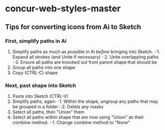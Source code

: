 # concur-web-styles-master

## Tips for converting icons from Ai to Sketch

### First, simplify paths in Ai

1. Simplify paths as much as possible in Ai *before* bringing into Sketch.
⋅⋅1. Expand all strokes (and Unite if necessary)
⋅⋅2. Unite overlapping paths
⋅⋅3. Ensure all paths are knocked out from parent shape that should be
2. Group all paths into one shape
3. Copy (CTRL-C) shape

### Next, past shape into Sketch

1. Paste into Sketch (CTRL-V) 
2. Simplify paths, again
⋅⋅1. Within the shape, ungroup any paths that may be grouped in a folder
⋅⋅2. Delete any masks 
3. Select all paths, then "Union" them
4. Select all paths within shape that are now using "Union" as their combine method.
⋅⋅1. Change combine method to "None"
	

